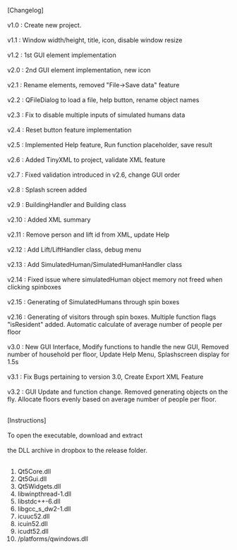 [Changelog]<br />  
v1.0	: Create new project.<br />  
v1.1	: Window width/height, title, icon, disable window resize<br />   
v1.2	: 1st GUI element implementation<br />  
v2.0	: 2nd GUI element implementation, new icon<br />  
v2.1	: Rename elements, removed "File->Save data" feature<br />  
v2.2	: QFileDialog to load a file, help button, rename object names<br />  
v2.3	: Fix to disable multiple inputs of simulated humans data<br />  
v2.4	: Reset button feature implementation<br />  
v2.5	: Implemented Help feature, Run function placeholder, save result<br />  
v2.6	: Added TinyXML to project, validate XML feature<br />  
v2.7	: Fixed validation introduced in v2.6, change GUI order<br />  
v2.8	: Splash screen added<br />  
v2.9	: BuildingHandler and Building class<br />  
v2.10	: Added XML summary<br />  
v2.11	: Remove person and lift id from XML, update Help<br />  
v2.12	: Add Lift/LiftHandler class, debug menu<br />  
v2.13	: Add SimulatedHuman/SimulatedHumanHandler class<br />  
v2.14	: Fixed issue where simulatedHuman object memory not freed when clicking spinboxes<br />  
v2.15	: Generating of SimulatedHumans through spin boxes<br />  
v2.16	: Generating of visitors through spin boxes. Multiple function flags "isResident" added. Automatic calculate of average number of people per floor<br />  
v3.0	: New GUI Interface, Modify functions to handle the new GUI, Removed number of household per floor, Update Help Menu, Splashscreen display for 1.5s<br />  
v3.1	: Fix Bugs pertaining to version 3.0, Create Export XML Feature<br />  
v3.2	: GUI Update and function change. Removed generating objects on the fly. Allocate floors evenly based on average number of people per floor.<br /><br />  

[Instructions]<br />  
To open the executable, download and extract<br />  
the DLL archive in dropbox to the release folder.<br /><br />  

1. Qt5Core.dll<br />  
2. Qt5Gui.dll<br />  
3. Qt5Widgets.dll<br />  
4. libwinpthread-1.dll<br />  
5. libstdc++-6.dll<br />  
6. libgcc_s_dw2-1.dll<br />  
7. icuuc52.dll<br />  
8. icuin52.dll<br />  
9. icudt52.dll<br />  
10. /platforms/qwindows.dll<br />  

